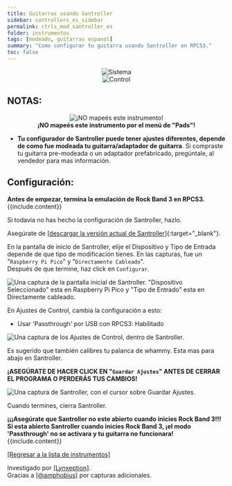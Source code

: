```yaml
---
title: Guitarras usando Santroller
sidebar: controllers_es_sidebar
permalink: ctrls_mod_santroller_es
folder: instrumentos
tags: [modeado, guitarras espanol]
summary: "Como configurar tu guitarra usando Santroller en RPCS3."
toc: false
---
```


<div align="center"> <img src="https://carlmylo.github.io/rb3-pc/images/instruments/plat/santroller.png" alt="Sistema" title="Sistema"></div>

<div align="center"> <img src="https://carlmylo.github.io/rb3-pc/images/instruments/cont/rcmgtrs.png" alt="Control" title="Control"></div>

## NOTAS:
<div align="center"> <img src="https://carlmylo.github.io/rb3-pc/images/instruments/maps/rpcs3nomap.png" alt="¡NO mapeés este instrumento!" title="¡No uses Pads!"></div>
<div align="center"> <b>¡NO mapeés este instrumento por el menú de "Pads"!</b></div>

* **Tu configurador de Santroller puede tener ajustes diferentes, depende de como fue modeada tu guitarra/adaptador de guitarra**. Si compraste tu guitarra pre-modeada o un adaptador prefabricado, pregúntale, al vendedor para mas información.

## Configuración:

<div markdown="span" class="alert alert-info" role="alert"><i class="fa fa-info-circle"></i> <b>Antes de empezar, termina la emulación de Rock Band 3 en RPCS3.</b> {{include.content}}</div>

Si todavía no has hecho la configuración de Santroller, hazlo.

Asegúrate de [[descargar la versión actual de Santroller]](https://github.com/santroller/santroller/releases/latest){:target="_blank"}.

En la pantalla de inicio de Santroller, elije el Dispositivo y Tipo de Entrada depende de que tipo de modificación tienes. En las capturas, fue un "`Raspberry Pi Pico`" y "`Directamente Cableado`".  
Después de que termine, haz click en `Configurar`.

![Una captura de la pantalla inicial de Santroller. "Dispositivo Seleccionado" esta en Raspberry Pi Pico y "Tipo de Entrado" esta en Directamente cableado.](https://carlmylo.github.io/rb3-pc/images/instruments/xtra/san/initsanes.png "Santroller - Inicio")

En Ajustes de Control, cambia la configuración a esto:
* Usar 'Passthrough' por USB con RPCS3: Habilitado

![Una captura de los Ajustes de Control, dentro de Santroller.](https://carlmylo.github.io/rb3-pc/images/instruments/xtra/san/consetsanes.png "Santroller: Ajustes de Control")

Es sugerido que también calibres tu palanca de whammy. Esta mas para abajo en Santroller.

**¡ASEGÚRATE DE HACER CLICK EN "`Guardar Ajustes`" ANTES DE CERRAR EL PROGRAMA O PERDERÁS TUS CAMBIOS!**

![Una captura de Santroller, con el cursor sobre Guardar Ajustes.](https://carlmylo.github.io/rb3-pc/images/instruments/xtra/san/savesanes.png "Santroller")

Cuando termines, cierra Santroller.

<div markdown="span" class="alert alert-danger" role="alert"><i class="fa fa-exclamation-circle"></i> <b>¡¡¡Asegúrate que Santroller no este abierto cuando inicies Rock Band 3!!! Si esta abierto Santroller cuando inicies Rock Band 3, ¡el modo 'Passthrough' no se activara y tu guitarra no funcionara! </b> {{include.content}}</div>

[[Regresar a la lista de instrumentos]](https://carlmylo.github.io/rb3-pc/ctrls_es#lista-de-instrumentos)

Investigado por [[Lynxeption]](https://www.youtube.com/@Lynxeption).  
Gracias a [[@amphobius]](https://twitter.com/amphobius) por capturas adicionales.